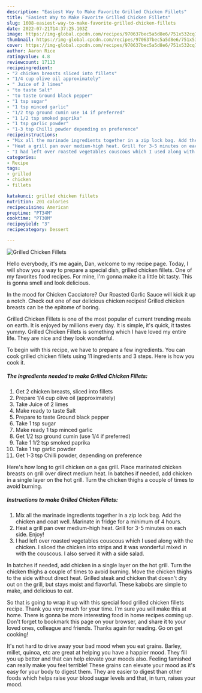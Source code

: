 ```yaml
---
description: "Easiest Way to Make Favorite Grilled Chicken Fillets"
title: "Easiest Way to Make Favorite Grilled Chicken Fillets"
slug: 1608-easiest-way-to-make-favorite-grilled-chicken-fillets
date: 2022-07-21T14:37:25.103Z
image: https://img-global.cpcdn.com/recipes/970637bec5a5d8e6/751x532cq70/grilled-chicken-fillets-recipe-main-photo.jpg
thumbnail: https://img-global.cpcdn.com/recipes/970637bec5a5d8e6/751x532cq70/grilled-chicken-fillets-recipe-main-photo.jpg
cover: https://img-global.cpcdn.com/recipes/970637bec5a5d8e6/751x532cq70/grilled-chicken-fillets-recipe-main-photo.jpg
author: Aaron Rice
ratingvalue: 4.8
reviewcount: 17113
recipeingredient:
- "2 chicken breasts sliced into fillets"
- "1/4 cup olive oil approximately"
- " Juice of 2 limes"
- "to taste Salt"
- "to taste Ground black pepper"
- "1 tsp sugar"
- "1 tsp minced garlic"
- "1/2 tsp ground cumin use 14 if preferred"
- "1 1/2 tsp smoked paprika"
- "1 tsp garlic powder"
- "1-3 tsp Chilli powder depending on preference"
recipeinstructions:
- "Mix all the marinade ingredients together in a zip lock bag. Add the chicken and coat well. Marinate in fridge for a minimum of 4 hours."
- "Heat a grill pan over medium-high heat. Grill for 3-5 minutes on each side. Enjoy!"
- "I had left over roasted vegetables couscous which I used along with the chicken. I sliced the chicken into strips and it was wonderful mixed in with the couscous. I also served it with a side salad."
categories:
- Recipe
tags:
- grilled
- chicken
- fillets

katakunci: grilled chicken fillets 
nutrition: 201 calories
recipecuisine: American
preptime: "PT34M"
cooktime: "PT30M"
recipeyield: "3"
recipecategory: Dessert

---
```



![Grilled Chicken Fillets](https://img-global.cpcdn.com/recipes/970637bec5a5d8e6/751x532cq70/grilled-chicken-fillets-recipe-main-photo.jpg)

Hello everybody, it's me again, Dan, welcome to my recipe page. Today, I will show you a way to prepare a special dish, grilled chicken fillets. One of my favorites food recipes. For mine, I'm gonna make it a little bit tasty. This is gonna smell and look delicious.

In the mood for Chicken Cacciatore? Our Roasted Garlic Sauce will kick it up a notch. Check out one of our delicious chicken recipes! Grilled chicken breasts can be the epitome of boring.

Grilled Chicken Fillets is one of the most popular of current trending meals on earth. It is enjoyed by millions every day. It is simple, it's quick, it tastes yummy. Grilled Chicken Fillets is something which I have loved my entire life. They are nice and they look wonderful.


To begin with this recipe, we have to prepare a few ingredients. You can cook grilled chicken fillets using 11 ingredients and 3 steps. Here is how you cook it.

<!--inarticleads1-->

##### The ingredients needed to make Grilled Chicken Fillets:

1. Get 2 chicken breasts, sliced into fillets
1. Prepare 1/4 cup olive oil (approximately)
1. Take  Juice of 2 limes
1. Make ready to taste Salt
1. Prepare to taste Ground black pepper
1. Take 1 tsp sugar
1. Make ready 1 tsp minced garlic
1. Get 1/2 tsp ground cumin (use 1/4 if preferred)
1. Take 1 1/2 tsp smoked paprika
1. Take 1 tsp garlic powder
1. Get 1-3 tsp Chilli powder, depending on preference


Here&#39;s how long to grill chicken on a gas grill. Place marinated chicken breasts on grill over direct medium heat. In batches if needed, add chicken in a single layer on the hot grill. Turn the chicken thighs a couple of times to avoid burning. 

<!--inarticleads2-->

##### Instructions to make Grilled Chicken Fillets:

1. Mix all the marinade ingredients together in a zip lock bag. Add the chicken and coat well. Marinate in fridge for a minimum of 4 hours.
1. Heat a grill pan over medium-high heat. Grill for 3-5 minutes on each side. Enjoy!
1. I had left over roasted vegetables couscous which I used along with the chicken. I sliced the chicken into strips and it was wonderful mixed in with the couscous. I also served it with a side salad.


In batches if needed, add chicken in a single layer on the hot grill. Turn the chicken thighs a couple of times to avoid burning. Move the chicken thighs to the side without direct heat. Grilled steak and chicken that doesn&#39;t dry out on the grill, but stays moist and flavorful. These kabobs are simple to make, and delicious to eat. 

So that is going to wrap it up with this special food grilled chicken fillets recipe. Thank you very much for your time. I'm sure you will make this at home. There is gonna be more interesting food in home recipes coming up. Don't forget to bookmark this page on your browser, and share it to your loved ones, colleague and friends. Thanks again for reading. Go on get cooking!

It's not hard to drive away your bad mood when you eat grains. Barley, millet, quinoa, etc are great at helping you have a happier mood. They fill you up better and that can help elevate your moods also. Feeling famished can really make you feel terrible! These grains can elevate your mood as it's easy for your body to digest them. They are easier to digest than other foods which helps raise your blood sugar levels and that, in turn, raises your mood.
